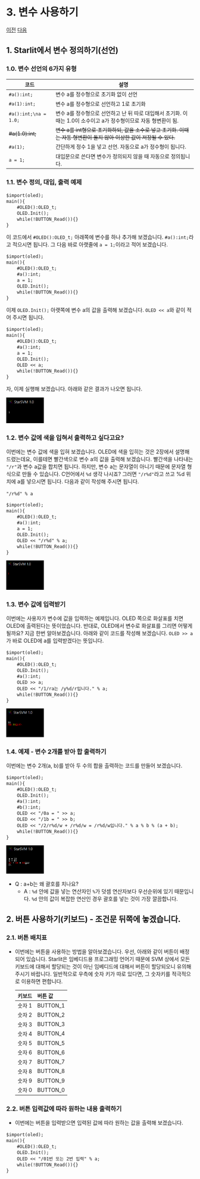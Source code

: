 # 3. 변수 사용하기

[이전](https://github.com/PJungKim/Starlit3/blob/main/docs/002_Color_Size.md) [다음](https://github.com/PJungKim/Starlit3/blob/main/docs%2F004_condition.md)

## 1. Starlit에서 변수 정의하기(선언)

### 1.0. 변수 선언의 6가지 유형

|코드|설명|
|---|---|
|`#a():int;`|변수 a를 정수형으로 초기화 없이 선언|
|`#a(1):int;`|변수 a를 정수형으로 선언하고 1로 초기화|
|`#a():int;\na = 1.0;`|변수 a를 정수형으로 선언하고 난 뒤 따로 대입해서 초기화. 이때는 1.0이 소수이고 a가 정수형이므로 자동 형변환이 됨.|
|~~#a(1.0):int;~~|~~변수 a를 int형으로 초기화하되, 값을 소수로 넣고 초기화. 이때는 자동 형변환이 돌지 않아 이상한 값이 저장될 수 있다.~~|
|`#a(1);`|간단하게 정수 1을 넣고 선언. 자동으로 a가 정수형이 됩니다.|
|`a = 1;`|대입문으로 쓴다면 변수가 정의되지 않을 때 자동으로 정의됩니다.|


### 1.1. 변수 정의, 대입, 출력 예제

```
$import(oled);
main(){
    #OLED():OLED_t;
    OLED.Init();
    while(!BUTTON_Read()){}
}
```

이 코드에서 `#OLED():OLED_t;` 아래쪽에 변수를 하나 추가해 보겠습니다. `#a():int;`라고 적으시면 됩니다. 그 다음 바로 아랫줄에 `a = 1;`이라고 적어 보겠습니다.

```
$import(oled);
main(){
    #OLED():OLED_t;
    #a():int;
    a = 1;
    OLED.Init();
    while(!BUTTON_Read()){}
}
```

이제 `OLED.Init();` 아랫쪽에 변수 a의 값을 출력해 보겠습니다. `OLED << a`와 같이 적어 주시면 됩니다.

```
$import(oled);
main(){
    #OLED():OLED_t;
    #a():int;
    a = 1;
    OLED.Init();
    OLED << a;
    while(!BUTTON_Read()){}
}
```

자, 이제 실행해 보겠습니다. 아래와 같은 결과가 나오면 됩니다.

  <img src = "..\res\EXAMPLE\Variable\Var1.png" width="20%" height="20%">

### 1.2. 변수 값에 색을 입혀서 출력하고 싶다고요?

이번에는 변수 값에 색을 입혀 보겠습니다. OLED에 색을 입히는 것은 2장에서 설명해 드렸는데요, 이를테면 빨간색으로 변수 a의 값을 출력해 보겠습니다. 빨간색을 나타내는 `"/r"`과 변수 a값을 합치면 됩니다. 하지만, 변수 a는 문자열이 아니기 때문에 문자열 형식으로 만들 수 있습니다. C언어에서 `%d` 생각 나시죠? 그러면 `"/r%d"`라고 쓰고 %d 위치에 a를 넣으시면 됩니다. 다음과 같이 작성해 주시면 됩니다.

`"/r%d" % a`

```
$import(oled);
main(){
    #OLED():OLED_t;
    #a():int;
    a = 1;
    OLED.Init();
    OLED << "/r%d" % a;
    while(!BUTTON_Read()){}
}
```

  <img src = "..\res\EXAMPLE\Variable\Var1R.png" width="20%" height="20%">
  
### 1.3. 변수 값에 입력받기

이번에는 사용자가 변수에 값을 입력하는 예제입니다. OLED 쪽으로 화살표를 치면 OLED에 출력된다는 뜻이었습니다. 반대로, OLED에서 변수로 화살표를 그리면 어떻게 될까요? 지금 한번 알아보겠습니다. 아래와 같이 코드를 작성해 보겠습니다. `OLED >> a`가 바로 OLED에 a를 입력받겠다는 뜻입니다.

```
$import(oled);
main(){
    #OLED():OLED_t;
    OLED.Init();
    #a():int;
    OLED >> a;
    OLED << "/1/ra는 /y%d/r입니다." % a;
    while(!BUTTON_Read()){}
}
```

  <img src = "..\res\EXAMPLE\Variable\VAR1I.png" width="20%" height="20%">

### 1.4. 예제 - 변수 2개를 받아 합 출력하기

이번에는 변수 2개(a, b)를 받아 두 수의 합을 출력하는 코드를 만들어 보겠습니다.
```
$import(oled);
main(){
    #OLED():OLED_t;
    OLED.Init();
    #a():int;
    #b():int;
    OLED << "/0a = " >> a;
    OLED << "/1b = " >> b;
    OLED << "/2/r%d/w + /r%d/w = /r%d/w입니다." % a % b % (a + b);
    while(!BUTTON_Read()){}
}
```

  <img src = "..\res\EXAMPLE\Variable\Var2P.png" width="20%" height="20%">

- Q : a+b는 왜 괄호를 치나요?
  - A : `%d` 안에 값을 넣는 연산자인 `%`가 덧셈 연산자보다 우선순위에 있기 때문입니다. `%d` 안의 값이 복잡한 연산인 경우 괄호를 넣는 것이 가장 깔끔합니다.

## 2. 버튼 사용하기(키보드) - 조건문 뒤쪽에 놓겠습니다.

### 2.1. 버튼 배치표

- 이번에는 버튼을 사용하는 방법을 알아보겠습니다. 우선, 아래와 같이 버튼이 배정되어 있습니다. Starlit은 임베디드용 프로그래밍 언어기 때문에 SVM 상에서 모든 키보드에 대해서 할당되는 것이 아닌 임베디드에 대해서 버튼이 할당되오니 유의해 주시기 바랍니다. 일반적으로 우측에 숫자 키가 따로 있다면, 그 숫자키를 적극적으로 이용하면 편합니다.

  |키보드|버튼 값|
  |------|-------|
  |숫자 1|BUTTON_1|
  |숫자 2|BUTTON_2|
  |숫자 3|BUTTON_3|
  |숫자 4|BUTTON_4|
  |숫자 5|BUTTON_5|
  |숫자 6|BUTTON_6|
  |숫자 7|BUTTON_7|
  |숫자 8|BUTTON_8|
  |숫자 9|BUTTON_9|
  |숫자 0|BUTTON_0|

### 2.2. 버튼 입력값에 따라 원하는 내용 출력하기

- 이번에는 버튼을 입력받으면 입력된 값에 따라 원하는 값을 출력해 보겠습니다.

```
$import(oled);
main(){
    #OLED():OLED_t;
    OLED.Init();
    OLED << "/01번 또는 2번 입력" % a;
    while(!BUTTON_Read()){}
}
```


  
